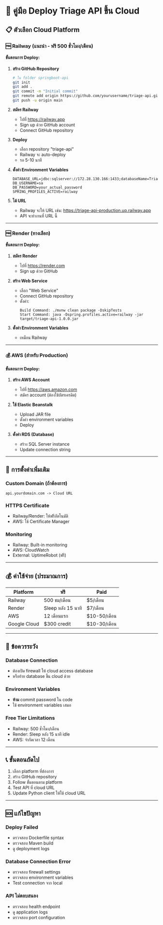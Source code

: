 # 🚀 คู่มือ Deploy Triage API ขึ้น Cloud

## 📋 **ตัวเลือก Cloud Platform**

### 🆓 **Railway (แนะนำ - ฟรี 500 ชั่วโมง/เดือน)**

#### ขั้นตอนการ Deploy:

1. **สร้าง GitHub Repository**
   ```bash
   # ใน folder springboot-api
   git init
   git add .
   git commit -m "Initial commit"
   git remote add origin https://github.com/yourusername/triage-api.git
   git push -u origin main
   ```

2. **สมัคร Railway**
   - ไปที่ https://railway.app
   - Sign up ด้วย GitHub account
   - Connect GitHub repository

3. **Deploy**
   - เลือก repository "triage-api"
   - Railway จะ auto-deploy
   - รอ 5-10 นาที

4. **ตั้งค่า Environment Variables**
   ```
   DATABASE_URL=jdbc:sqlserver://172.28.130.166:1433;databaseName=TriageNew;encrypt=false;trustServerCertificate=true
   DB_USERNAME=sa
   DB_PASSWORD=your_actual_password
   SPRING_PROFILES_ACTIVE=railway
   ```

5. **ได้ URL**
   - Railway จะให้ URL เช่น: https://triage-api-production.up.railway.app
   - API จะทำงานที่ URL นี้

---

### 🆓 **Render (ทางเลือก)**

#### ขั้นตอนการ Deploy:

1. **สมัคร Render**
   - ไปที่ https://render.com
   - Sign up ด้วย GitHub

2. **สร้าง Web Service**
   - เลือก "Web Service"
   - Connect GitHub repository
   - ตั้งค่า:
     ```
     Build Command: ./mvnw clean package -DskipTests
     Start Command: java -Dspring.profiles.active=railway -jar target/triage-api-1.0.0.jar
     ```

3. **ตั้งค่า Environment Variables**
   - เหมือน Railway

---

### 💰 **AWS (สำหรับ Production)**

#### ขั้นตอนการ Deploy:

1. **สร้าง AWS Account**
   - ไปที่ https://aws.amazon.com
   - สมัคร account (ต้องใช้บัตรเครดิต)

2. **ใช้ Elastic Beanstalk**
   - Upload JAR file
   - ตั้งค่า environment variables
   - Deploy

3. **ตั้งค่า RDS (Database)**
   - สร้าง SQL Server instance
   - Update connection string

---

## 🔧 **การตั้งค่าเพิ่มเติม**

### **Custom Domain (ถ้าต้องการ)**
```
api.yourdomain.com -> Cloud URL
```

### **HTTPS Certificate**
- Railway/Render: ให้ฟรีอัตโนมัติ
- AWS: ใช้ Certificate Manager

### **Monitoring**
- Railway: Built-in monitoring
- AWS: CloudWatch
- External: UptimeRobot (ฟรี)

---

## 💰 **ค่าใช้จ่าย (ประมาณการ)**

| Platform | ฟรี | Paid |
|----------|-----|------|
| Railway | 500 ชม/เดือน | $5/เดือน |
| Render | Sleep หลัง 15 นาที | $7/เดือน |
| AWS | 12 เดือนแรก | $10-50/เดือน |
| Google Cloud | $300 credit | $10-30/เดือน |

---

## 🚨 **ข้อควรระวัง**

### **Database Connection**
- ต้องเปิด firewall ให้ cloud access database
- หรือย้าย database ขึ้น cloud ด้วย

### **Environment Variables**
- **ห้าม** commit password ใน code
- ใช้ environment variables เสมอ

### **Free Tier Limitations**
- Railway: 500 ชั่วโมง/เดือน
- Render: Sleep หลัง 15 นาที idle
- AWS: จำกัดเวลา 12 เดือน

---

## 📞 **ขั้นตอนถัดไป**

1. เลือก platform ที่ต้องการ
2. สร้าง GitHub repository
3. Follow ขั้นตอนตาม platform
4. Test API ที่ cloud URL
5. Update Python client ให้ใช้ cloud URL

---

## 🆘 **แก้ไขปัญหา**

### **Deploy Failed**
- ตรวจสอบ Dockerfile syntax
- ตรวจสอบ Maven build
- ดู deployment logs

### **Database Connection Error**
- ตรวจสอบ firewall settings
- ตรวจสอบ environment variables
- Test connection จาก local

### **API ไม่ตอบสนอง**
- ตรวจสอบ health endpoint
- ดู application logs
- ตรวจสอบ port configuration
